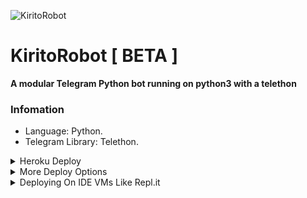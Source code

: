 ![KiritoRobot](https://telegra.ph/file/36dd96df77bc2b7ef9b3d.png)

# KiritoRobot [ BETA ]

**A modular Telegram Python bot running on python3 with a telethon**

###  Infomation
- Language: Python.
- Telegram Library: Telethon.

<details>
	<summary>Heroku Deploy</summary>
	<br>
	<b>
The Easiest Way to Deploy This Bot is Via Heroku.
		In Order To deploy, You Just Have Fill The Necessary Environment Variables and Done!</b>
	
  <h1>
    <p align="center">
        <a href="https://heroku.com/deploy?template=https://github.com/Awesome-Prince/KiritoRobot.git">
            <img src="https://www.herokucdn.com/deploy/button.svg" alt="Deploy">
        </a>
    </p>
</h1>

</details> 

<details>
    <summary>More Deploy Options</summary>
    <br>
    <p align="center">

    Deploying on Local Machine

</p>

```console
    ~$ git clone https://github.com/Awesome-Prince/KiritoRobot.git
    ~$ cd KiritoRobot
    ~$ cp configs.py
```

Edit Configs.py with your own Values

Start with ```python -m KiritoRobot```

</details>    

<details>
     <summary>Deploying On IDE VMs Like Repl.it</summary>
       <br>
         <p align="left">
            <b> 

            Refer to Deploying On Local Machine.

 </b>
</p>
</details>
